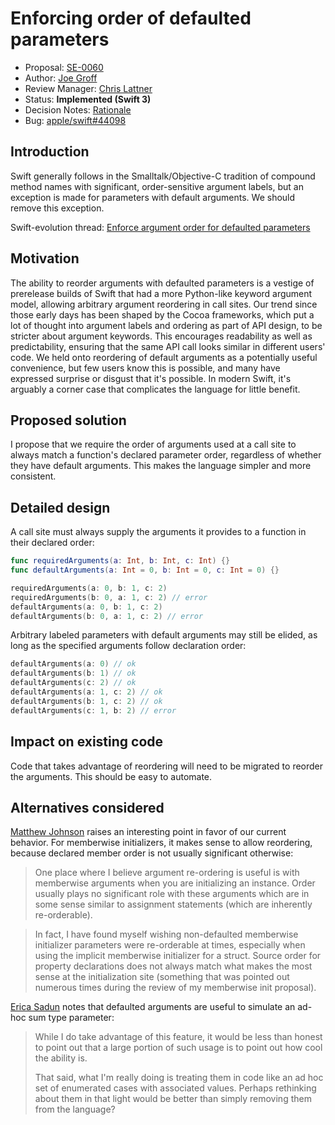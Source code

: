 # Enforcing order of defaulted parameters

* Proposal: [SE-0060](0060-defaulted-parameter-order.md)
* Author: [Joe Groff](https://github.com/jckarter)
* Review Manager: [Chris Lattner](http://github.com/lattner)
* Status: **Implemented (Swift 3)**
* Decision Notes: [Rationale](https://forums.swift.org/t/accepted-se-0060-enforcing-order-of-defaulted-parameters/2573)
* Bug: [apple/swift#44098](https://github.com/apple/swift/issues/44098)

## Introduction

Swift generally follows in the Smalltalk/Objective-C tradition of compound
method names with significant, order-sensitive argument labels, but an
exception is made for parameters with default arguments. We should remove
this exception.

Swift-evolution thread: [Enforce argument order for defaulted parameters](https://forums.swift.org/t/pitch-enforce-argument-order-for-defaulted-parameters/1989)

## Motivation

The ability to reorder arguments with defaulted parameters is a vestige
of prerelease builds of Swift that had a more Python-like keyword
argument model, allowing arbitrary argument reordering in call sites.
Our trend since those early days has been shaped by the Cocoa
frameworks, which put a lot of thought into argument
labels and ordering as part of API design, to be stricter about argument
keywords. This encourages readability as well as predictability, ensuring
that the same API call looks similar in different users' code. We held onto
reordering of default arguments as a potentially useful convenience, but few
users know this is possible, and many have expressed surprise or disgust 
that it's possible. In modern Swift, it's arguably a corner case that
complicates the language for little benefit.

## Proposed solution

I propose that we require the order of arguments used at a call site to
always match a function's declared parameter order, regardless of whether
they have default arguments. This makes the language simpler and more
consistent.

## Detailed design

A call site must always supply the arguments it provides to a function in their
declared order:

```swift
func requiredArguments(a: Int, b: Int, c: Int) {}
func defaultArguments(a: Int = 0, b: Int = 0, c: Int = 0) {}

requiredArguments(a: 0, b: 1, c: 2)
requiredArguments(b: 0, a: 1, c: 2) // error
defaultArguments(a: 0, b: 1, c: 2)
defaultArguments(b: 0, a: 1, c: 2) // error
```

Arbitrary labeled parameters with default arguments may still be elided, as
long as the specified arguments follow declaration order:

```swift
defaultArguments(a: 0) // ok
defaultArguments(b: 1) // ok
defaultArguments(c: 2) // ok
defaultArguments(a: 1, c: 2) // ok
defaultArguments(b: 1, c: 2) // ok
defaultArguments(c: 1, b: 2) // error
```

## Impact on existing code

Code that takes advantage of reordering will need to be migrated to reorder
the arguments. This should be easy to automate.

## Alternatives considered

[Matthew Johnson](https://forums.swift.org/t/pitch-enforce-argument-order-for-defaulted-parameters/1989/7)
raises an interesting point in favor of our current behavior. For memberwise
initializers, it makes sense to allow reordering, because declared member order
is not usually significant otherwise:

> One place where I believe argument re-ordering is useful is with memberwise arguments when you are initializing an instance.  Order usually plays no significant role with these arguments which are in some sense similar to assignment statements (which are inherently re-orderable).  

> In fact, I have found myself wishing non-defaulted memberwise initializer parameters were re-orderable at times, especially when using the implicit memberwise initializer for a struct.  Source order for property declarations does not always match what makes the most sense at the initialization site (something that was pointed out numerous times during the review of my memberwise init proposal).

[Erica Sadun](https://forums.swift.org/t/pitch-enforce-argument-order-for-defaulted-parameters/1989/3)
notes that defaulted arguments are useful to simulate an ad-hoc sum type
parameter:

> While I do take advantage of this feature, it would be less than honest to point out that a large portion of such
> usage is to point out how cool the ability is.
> 
> That said, what I'm really doing is treating them in code like an ad hoc set of enumerated cases with associated
> values. Perhaps rethinking about them in that light would be better than simply removing them from the
> language?
